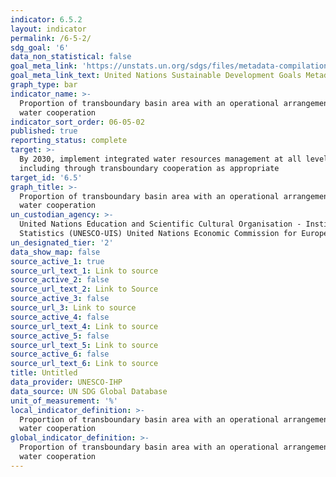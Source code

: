 ```yaml
---
indicator: 6.5.2
layout: indicator
permalink: /6-5-2/
sdg_goal: '6'
data_non_statistical: false
goal_meta_link: 'https://unstats.un.org/sdgs/files/metadata-compilation/Metadata-Goal-6.pdf '
goal_meta_link_text: United Nations Sustainable Development Goals Metadata (PDF 4.0 MB)
graph_type: bar
indicator_name: >-
  Proportion of transboundary basin area with an operational arrangement for
  water cooperation
indicator_sort_order: 06-05-02
published: true
reporting_status: complete
target: >-
  By 2030, implement integrated water resources management at all levels,
  including through transboundary cooperation as appropriate
target_id: '6.5'
graph_title: >-
  Proportion of transboundary basin area with an operational arrangement for
  water cooperation
un_custodian_agency: >-
  United Nations Education and Scientific Cultural Organisation - Institute for
  Statistics (UNESCO-UIS) United Nations Economic Commission for Europe (UNECE)
un_designated_tier: '2'
data_show_map: false
source_active_1: true
source_url_text_1: Link to source
source_active_2: false
source_url_text_2: Link to Source
source_active_3: false
source_url_3: Link to source
source_active_4: false
source_url_text_4: Link to source
source_active_5: false
source_url_text_5: Link to source
source_active_6: false
source_url_text_6: Link to source
title: Untitled
data_provider: UNESCO-IHP
data_source: UN SDG Global Database
unit_of_measurement: '%'
local_indicator_definition: >-
  Proportion of transboundary basin area with an operational arrangement for
  water cooperation
global_indicator_definition: >-
  Proportion of transboundary basin area with an operational arrangement for
  water cooperation
---
```

